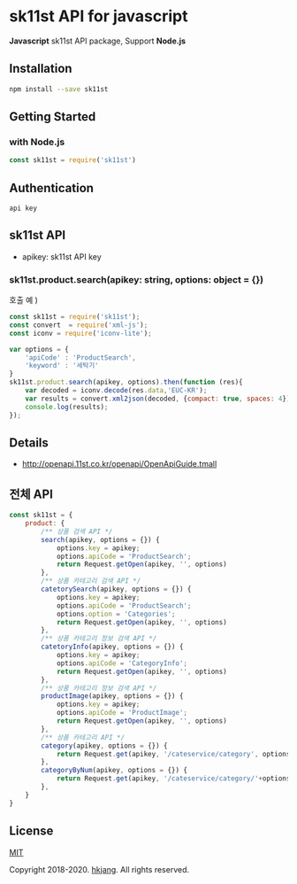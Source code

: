 # sk11st API for javascript

**Javascript** sk11st API package, Support **Node.js**

## Installation

```bash
npm install --save sk11st
```

## Getting Started

### with Node.js

```javascript
const sk11st = require('sk11st')

```

## Authentication

```
api key
```

## sk11st API

* apikey: sk11st API key

### sk11st.product.search(apikey: string, options: object = {})

 호출 예 ) 

```javascript
const sk11st = require('sk11st');
const convert  = require('xml-js');
const iconv = require('iconv-lite');

var options = {
    'apiCode' : 'ProductSearch',
    'keyword' : '세탁기'
}
sk11st.product.search(apikey, options).then(function (res){
    var decoded = iconv.decode(res.data,'EUC-KR');
    var results = convert.xml2json(decoded, {compact: true, spaces: 4});
    console.log(results);
});

```

## Details 
- http://openapi.11st.co.kr/openapi/OpenApiGuide.tmall

## 전체 API 

```javascript
const sk11st = {
    product: {
        /** 상품 검색 API */
        search(apikey, options = {}) {
            options.key = apikey;
            options.apiCode = 'ProductSearch';
            return Request.getOpen(apikey, '', options)
        },
        /** 상품 카테고리 검색 API */
        catetorySearch(apikey, options = {}) {
            options.key = apikey;
            options.apiCode = 'ProductSearch';
            options.option = 'Categories';
            return Request.getOpen(apikey, '', options)
        },
        /** 상품 카테고리 정보 검색 API */
        catetoryInfo(apikey, options = {}) {
            options.key = apikey;
            options.apiCode = 'CategoryInfo';
            return Request.getOpen(apikey, '', options)
        },
        /** 상품 카테고리 정보 검색 API */
        productImage(apikey, options = {}) {
            options.key = apikey;
            options.apiCode = 'ProductImage';
            return Request.getOpen(apikey, '', options)
        },
        /** 상품 카테고리 API */
        category(apikey, options = {}) {
            return Request.get(apikey, '/cateservice/category', options)
        },
        categoryByNum(apikey, options = {}) {
            return Request.get(apikey, '/cateservice/category/'+options.ctgrNm, options)
        },
    }
}
```


## License

[MIT](https://github.com/hkjang/sk11st/blob/master/LICENSE)

Copyright 2018-2020. [hkjang](https://github.com/hkjang). All rights reserved.
